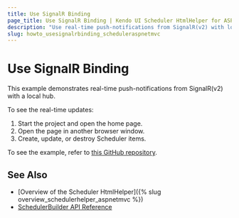 ```yaml
---
title: Use SignalR Binding
page_title: Use SignalR Binding | Kendo UI Scheduler HtmlHelper for ASP.NET MVC
description: "Use real-time push-notifications from SignalR(v2) with local hub in ASP.NET MVC applications."
slug: howto_usesignalrbinding_scheduleraspnetmvc
---
```


# Use SignalR Binding

This example demonstrates real-time push-notifications from SignalR(v2) with a local hub.

To see the real-time updates:

1. Start the project and open the home page.
2. Open the page in another browser window.
3. Create, update, or destroy Scheduler items.

To see the example, refer to [this GitHub repository](https://github.com/telerik/ui-for-aspnet-mvc-examples/tree/master/scheduler/scheduler-signalr-local-hub-locking-events).

## See Also

* [Overview of the Scheduler HtmlHelper]({% slug overview_schedulerhelper_aspnetmvc %})
* [SchedulerBuilder API Reference](/api/Kendo.Mvc.UI.Fluent/SchedulerBuilder)


